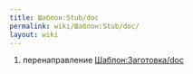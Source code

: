 ```yaml
---
title: Шаблон:Stub/doc
permalink: wiki/Шаблон:Stub/doc/
layout: wiki
---
```


1.  перенаправление
    [Шаблон:Заготовка/doc](Шаблон:Заготовка/doc "wikilink")

